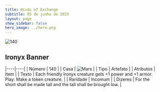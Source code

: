 ```yaml
---
title: Winds of Exchange
subtitle: 05 de junho de 2023
layout: page
show_sidebar: false
hero_image: ../hero.png
---
```


![140](https://mastervault-storage-prod.s3.amazonaws.com/media/card_front/en/600_140_b9d6850b9c7c_en.png)


## Ironyx Banner

|----|----|
| Número | 140 |
| Casa | ![Mars](https://archonarcana.com/images/thumb/d/de/Mars.png/22px-Mars.png "Marte") |
| Tipo | Artefato |
| Atributos | Item |
| Texto | Each friendly Ironyx creature gets +1 power and +1 armor. Play: Make a token creature.  |
| Raridade | Incomum |
| Dizeres | For the short shall be made tall and the tall shall be brought low.  |
